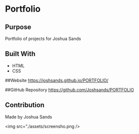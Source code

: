 # Portfolio

## Purpose
Portfolio of projects for Joshua Sands

## Built With
* HTML
* CSS

##Website
https://joshsands.github.io/PORTFOLIO/

##GitHub Repository
https://github.com/Joshsands/PORTFOLIO

## Contribution
Made by Joshua Sands

<img src="./assets/screensho.png />